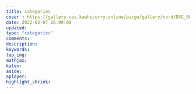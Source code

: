 ```yaml
---
title: categories
cover : https://gallery-cos.kawhicurry.online/picgo/gallery/nord/DSC_0088.JPG
date: 2022-02-07 16:09:09
updated:
type: "categories"
comments:
description:
keywords:
top_img:
mathjax:
katex:
aside:
aplayer:
highlight_shrink:
---
```

